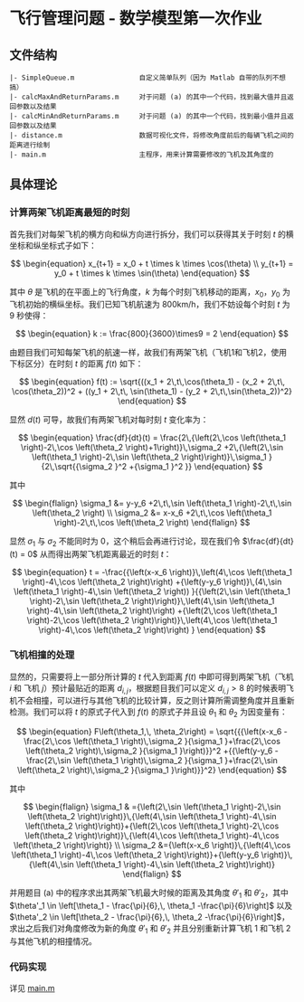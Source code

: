 # 飞行管理问题 - 数学模型第一次作业

## 文件结构

```
|- SimpleQueue.m                自定义简单队列（因为 Matlab 自带的队列不想搞）
|- calcMaxAndReturnParams.m     对于问题 (a) 的其中一个代码，找到最大值并且返回参数以及结果
|- calcMinAndReturnParams.m     对于问题 (a) 的其中一个代码，找到最小值并且返回参数以及结果
|- distance.m                   数据可视化文件，将修改角度前后的每辆飞机之间的距离进行绘制
|- main.m                       主程序，用来计算需要修改的飞机及其角度的
```

## 具体理论

### 计算两架飞机距离最短的时刻

首先我们对每架飞机的横方向和纵方向进行拆分，我们可以获得其关于时刻 $t$ 的横坐标和纵坐标式子如下：

$$
\begin{equation}
x_{t+1} = x_0 + t \times k \times \cos(\theta) \\
y_{t+1} = y_0 + t \times k \times \sin(\theta)
\end{equation}
$$

其中 $\theta$ 是飞机的在平面上的飞行角度，$k$ 为每个时刻飞机移动的距离，$x_0$，$y_0$ 为飞机初始的横纵坐标。我们已知飞机航速为 800km/h，我们不妨设每个时刻 $t$ 为 9 秒使得：

$$
\begin{equation}
k := \frac{800}{3600}\times9 = 2
\end{equation}
$$

由题目我们可知每架飞机的航速一样，故我们有两架飞机（飞机1和飞机2，使用下标区分）在时刻 $t$ 的距离 $f(t)$ 如下：

$$
\begin{equation}
f(t) := \sqrt{((x_1 + 2\,t\,\cos(\theta_1) - (x_2 + 2\,t\, \cos(\theta_2))^2 + ((y_1 + 2\,t\, \sin(\theta_1) - (y_2 + 2\,t\,\sin(\theta_2))^2}
\end{equation}
$$

显然 $d(t)$ 可导，故我们有两架飞机对每时刻 $t$ 变化率为：

$$
\begin{equation}
\frac{df}{dt}(t) = \frac{2\,{\left(2\,\cos \left(\theta_1 \right)-2\,\cos \left(\theta_2 \right)+1\right)}\,\sigma_2 +2\,{\left(2\,\sin \left(\theta_1 \right)-2\,\sin \left(\theta_2 \right)\right)}\,\sigma_1 }{2\,\sqrt{{\sigma_2 }^2 +{\sigma_1 }^2 }}
\end{equation}
$$

其中

$$
\begin{flalign}
\sigma_1 &= y-y_6 +2\,t\,\sin \left(\theta_1 \right)-2\,t\,\sin \left(\theta_2 \right) \\
\sigma_2 &= x-x_6 +2\,t\,\cos \left(\theta_1 \right)-2\,t\,\cos \left(\theta_2 \right)
\end{flalign}
$$

显然 $\sigma_1$ 与 $\sigma_2$ 不能同时为 0，这个稍后会再进行讨论，现在我们令 $\frac{df}{dt}(t) = 0$ 从而得出两架飞机距离最近的时刻 $t$：

$$
\begin{equation}
t = -\frac{{\left(x-x_6 \right)}\,\left(4\,\cos \left(\theta_1 \right)-4\,\cos \left(\theta_2 \right)\right) +{\left(y-y_6 \right)}\,(4\,\sin \left(\theta_1 \right)-4\,\sin \left(\theta_2 \right)) }{{\left(2\,\sin \left(\theta_1 \right)-2\,\sin \left(\theta_2 \right)\right)}\,\left(4\,\sin \left(\theta_1 \right)-4\,\sin \left(\theta_2 \right)\right) +{\left(2\,\cos \left(\theta_1 \right)-2\,\cos \left(\theta_2 \right)\right)}\,\left(4\,\cos \left(\theta_1 \right)-4\,\cos \left(\theta_2 \right)\right) }
\end{equation}
$$

### 飞机相撞的处理

显然的，只需要将上一部分所计算的 $t$ 代入到距离 $f(t)$ 中即可得到两架飞机（飞机 $i$ 和 飞机 $j$）预计最贴近的距离 $d_{i, j}$，根据题目我们可以定义 $d_{i, j} > 8$ 的时候表明飞机不会相撞，可以进行与其他飞机的比较计算，反之则计算所需调整角度并且重新检测。我们可以将 $t$ 的原式子代入到 $f(t)$ 的原式子并且设 $\theta_1$ 和 $\theta_2$ 为因变量有：

$$
\begin{equation}
F\left(\theta_1,\, \theta_2\right) = \sqrt{{{\left(x-x_6 -\frac{2\,\cos \left(\theta_1 \right)\,\sigma_2 }{\sigma_1 }+\frac{2\,\cos \left(\theta_2 \right)\,\sigma_2 }{\sigma_1 }\right)}}^2 +{{\left(y-y_6 -\frac{2\,\sin \left(\theta_1 \right)\,\sigma_2 }{\sigma_1 }+\frac{2\,\sin \left(\theta_2 \right)\,\sigma_2 }{\sigma_1 }\right)}}^2}
\end{equation}
$$

其中

$$
\begin{flalign}
\sigma_1 & ={\left(2\,\sin \left(\theta_1 \right)-2\,\sin \left(\theta_2 \right)\right)}\,{\left(4\,\sin \left(\theta_1 \right)-4\,\sin \left(\theta_2 \right)\right)}+{\left(2\,\cos \left(\theta_1 \right)-2\,\cos \left(\theta_2 \right)\right)}\,{\left(4\,\cos \left(\theta_1 \right)-4\,\cos \left(\theta_2 \right)\right)} \\ 
\sigma_2 &={\left(x-x_6 \right)}\,{\left(4\,\cos \left(\theta_1 \right)-4\,\cos \left(\theta_2 \right)\right)}+{\left(y-y_6 \right)}\,{\left(4\,\sin \left(\theta_1 \right)-4\,\sin \left(\theta_2 \right)\right)}
\end{flalign}
$$

并用题目 (a) 中的程序求出其两架飞机最大时候的距离及其角度 $\theta'_1$ 和 $\theta'_2$，其中 $\theta'_1 \in \left[\theta_1 - \frac{\pi}{6},\, \theta_1 -\frac{\pi}{6}\right]$ 以及 $\theta'_2 \in \left[\theta_2 - \frac{\pi}{6},\, \theta_2 -\frac{\pi}{6}\right]$，求出之后我们对角度修改为新的角度 $\theta'_1$ 和 $\theta'_2$ 并且分别重新计算飞机 1 和飞机 2 与其他飞机的相撞情况。

### 代码实现

详见 [main.m](./main.m)
